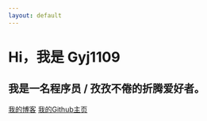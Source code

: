 ```yaml
---
layout: default
---
```

# Hi，我是 Gyj1109 #
## 我是一名程序员 / 孜孜不倦的折腾爱好者。 ##

[我的博客](https://github.com/gyj1109/gyj1109.github.com "我的博客")
[我的Github主页](https://github.com/gyj1109 "我的Github主页")